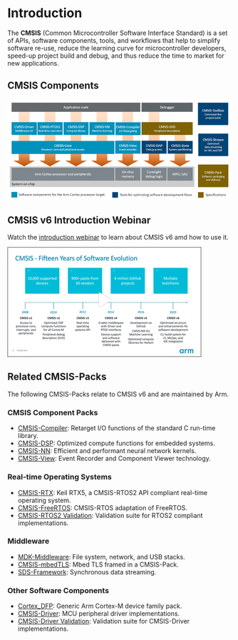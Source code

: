 # Introduction

The **CMSIS** (Common Microcontroller Software Interface Standard) is a set of APIs, software components, tools, and workflows that help to simplify software re-use, reduce the learning curve for microcontroller developers, speed-up project build and debug, and thus reduce the time to market for new applications.

## CMSIS Components

![CMSIS Components Overview](./images/cmsis_components.png)

## CMSIS v6 Introduction Webinar

Watch the [introduction webinar](https://on-demand.arm.com/flow/arm/devhub/sessionCatalog/page/pubSessCatalog/session/1705915235972001vEdN) to learn about CMSIS v6 amd how to use it.

[![CMSIS v6 Introduction Webinar](./images/cmsis6introwebinar.png)](https://on-demand.arm.com/flow/arm/devhub/sessionCatalog/page/pubSessCatalog/session/1705915235972001vEdN)

## Related CMSIS-Packs

The following CMSIS-Packs relate to CMSIS v6 and are maintained by Arm.

### CMSIS Component Packs

- [CMSIS-Compiler](https://www.keil.arm.com/packs/cmsis-compiler-arm): Retarget I/O functions of the standard C run-time library.
- [CMSIS-DSP](https://www.keil.arm.com/packs/cmsis-dsp-arm/): Optimized compute functions for embedded systems.
- [CMSIS-NN](https://www.keil.arm.com/packs/cmsis-nn-arm): Efficient and performant neural network kernels.
- [CMSIS-View](https://www.keil.arm.com/packs/cmsis-view-arm): Event Recorder and Component Viewer technology.

### Real-time Operating Systems

- [CMSIS-RTX](https://www.keil.arm.com/packs/cmsis-rtx-arm): Keil RTX5, a CMSIS-RTOS2 API compliant real-time operating system.
- [CMSIS-FreeRTOS](https://github.com/ARM-software/CMSIS-FreeRTOS): CMSIS-RTOS adaptation of FreeRTOS.
- [CMSIS-RTOS2 Validation](https://github.com/arm-software/CMSIS-RTOS2_Validation): Validation suite for RTOS2 compliant implementations.

### Middleware

- [MDK-Middleware](https://www.keil.arm.com/packs/mdk-middleware-keil): File system, network, and USB stacks.
- [CMSIS-mbedTLS](https://github.com/ARM-software/CMSIS-mbedTLS): Mbed TLS framed in a CMSIS-Pack.
- [SDS-Framework](https://github.com/ARM-software/SDS-Framework): Synchronous data streaming.

### Other Software Components

- [Cortex_DFP](https://github.com/ARM-software/CMSIS-DFP): Generic Arm Cortex-M device family pack.
- [CMSIS-Driver](https://github.com/ARM-software/CMSIS-Driver): MCU peripheral driver implementations.
- [CMSIS-Driver Validation](https://github.com/ARM-software/CMSIS-Driver_Validation/): Validation suite for CMSIS-Driver implementations.
